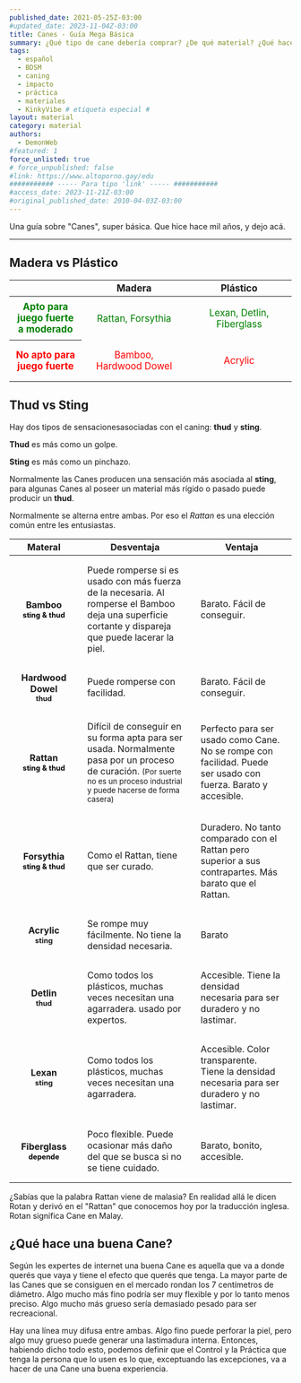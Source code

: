 ```yaml
---
published_date: 2021-05-25Z-03:00
#updated_date: 2023-11-04Z-03:00
title: Canes - Guía Mega Básica
summary: ¿Qué tipo de cane debería comprar? ¿De qué material? ¿Qué hace a una buena cane?
tags:
  - español
  - BDSM
  - caning
  - impacto
  - práctica
  - materiales
  - KinkyVibe # etiqueta especial #
layout: material
category: material
authors:
  - DemonWeb
#featured: 1
force_unlisted: true
# force_unpublished: false
#link: https://www.altoporno.gay/edu
########### ----- Para tipo 'link' ----- ###########
#access_date: 2023-11-21Z-03:00
#original_published_date: 2010-04-03Z-03:00
---
```


Una guía sobre "Canes", super básica. Que hice hace mil años, y dejo acá.

---

## Madera vs Plástico

<table class="materiales">
    <thead>
        <tr>
            <th> </th>
            <th>Madera</th>
            <th>Plástico</th>
        </tr>
    </thead>
    <tbody>
        <tr class="good">
            <th>Apto para juego fuerte a moderado</th>
            <td>Rattan, Forsythia</td>
            <td>Lexan, Detlin, Fiberglass</td>
        </tr>
        <tr class="bad">
            <th>No apto para juego fuerte</th>
            <td>Bamboo, Hardwood Dowel</td>
            <td>Acrylic</td>
        </tr>
    </tbody>    
</table>

<!-- y el metal?? -->

## Thud vs Sting

Hay dos tipos de sensacionesasociadas con el caning: <strong class="thud">thud</strong> y <strong class="sting">sting</strong>.

**Thud** es más como un golpe.

<p><strong class="sting">Sting</strong> es más como un pinchazo.</p>

Normalmente las Canes producen una sensación más asociada al <strong class="sting">sting</strong>, para algunas Canes al poseer un material más rígido o pasado puede producir un <strong class="thud">thud</strong>.

Normalmente se alterna entre ambas. Por eso el _Rattan_ es una elección común entre les entusiastas.

| Materal                                                             | Desventaja                                                                                                                                                                                 | Ventaja                                                                                                       |
| ------------------------------------------------------------------- | ------------------------------------------------------------------------------------------------------------------------------------------------------------------------------------------ | ------------------------------------------------------------------------------------------------------------- |
| Bamboo<br/><span class="tipo both">sting&nbsp;&&nbsp;thud</span>    | Puede romperse si es usado con más fuerza de la necesaria. Al romperse el Bamboo deja una superficie cortante y dispareja que puede lacerar la piel.                                       | Barato. Fácil de conseguir.                                                                                   |
| Hardwood Dowel<br/><span class="tipo thud">thud</span>              | Puede romperse con facilidad.                                                                                                                                                              | Barato. Fácil de conseguir.                                                                                   |
| Rattan<br/><span class="tipo both">sting&nbsp;&&nbsp;thud</span>    | Difícil de conseguir en su forma apta para ser usada. Normalmente pasa por un proceso de curación. <small>(Por suerte no es un proceso industrial y puede hacerse de forma casera)</small> | Perfecto para ser usado como Cane. No se rompe con facilidad. Puede ser usado con fuerza. Barato y accesible. |
| Forsythia<br/><span class="tipo both">sting&nbsp;&&nbsp;thud</span> | Como el Rattan, tiene que ser curado.                                                                                                                                                      | Duradero. No tanto comparado con el Rattan pero superior a sus contrapartes. Más barato que el Rattan.        |
| Acrylic<br/><span class="tipo sting">sting</span>                   | Se rompe muy fácilmente. No tiene la densidad necesaria.                                                                                                                                   | Barato                                                                                                        |
| Detlin<br/><span class="tipo thud">thud</span>                      | Como todos los plásticos, muchas veces necesitan una agarradera. usado por expertos.                                                                                                       | Accesible. Tiene la densidad necesaria para ser duradero y no lastimar.                                       |
| Lexan<br/><span class="tipo sting">sting</span>                     | Como todos los plásticos, muchas veces necesitan una agarradera.                                                                                                                           | Accesible. Color transparente. Tiene la densidad necesaria para ser duradero y no lastimar.                   |
| Fiberglass<br/><span class="tipo both">depende</span>               | Poco flexible. Puede ocasionar más daño del que se busca si no se tiene cuidado.                                                                                                           | Barato, bonito, accesible.                                                                                    |

<aside>¿Sabías que la palabra Rattan viene de malasia? En realidad allá le dicen Rotan y derivó en el "Rattan" que conocemos hoy por la traducción inglesa. Rotan significa Cane en Malay.</aside>

## ¿Qué hace una buena Cane?

Según les expertes de internet una buena Cane es aquella que va a donde querés que vaya y tiene el efecto que querés que tenga. La mayor parte de las Canes que se consiguen en el mercado rondan los 7 centímetros de diámetro. Algo mucho más fino podría ser muy flexible y por lo tanto menos preciso. Algo mucho más grueso sería demasiado pesado para ser recreacional.

Hay una línea muy difusa entre ambas. Algo fino puede perforar la piel, pero algo muy grueso puede generar una lastimadura interna. Entonces, habiendo dicho todo esto, podemos definir que el Control y la Práctica que tenga la persona que lo usen es lo que, exceptuando las excepciones, va a hacer de una Cane una buena experiencia.

<style>
    .tipo {
        --pill-color: black;
        background-color: color-mix(srgb, var(--pill-color) 100%, #eee);
        color: var(--pill-color);
        padding: .2em .5em;
        border-radius: 1em;
        font-size: .8em;
    }
    .tipo.sting {
        --pill-color: var(--1);
    }
    .tipo.thud {
        --pill-color: var(--2);
    }
    .tipo.both {
        --pill-color: black;
    }
    .sting {
        color: var(--1);
    }
    .thud {
        color: var(--2);
    }
   table.materiales tbody th {
        max-width: 7em;
        padding: .5em;
    }
    table.materiales {
        margin-inline: auto;
        font-size: 1.2em;
    }
    table.materiales td {
        text-align: center;
        padding: 1em;
        max-width: 10em;
    }
    table.materiales .good {
        color: green;
    }
    table.materiales .bad {
        color: red;
    }
    td {
        padding: 1em;
    }
    td:first-child {
        text-align: center;
        font-weight: bold;
    }
</style>
